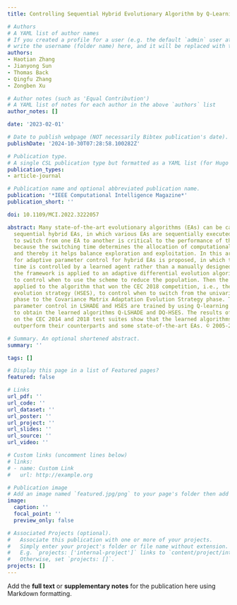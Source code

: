 ```yaml
---
title: Controlling Sequential Hybrid Evolutionary Algorithm by Q-Learning

# Authors
# A YAML list of author names
# If you created a profile for a user (e.g. the default `admin` user at `content/authors/admin/`), 
# write the username (folder name) here, and it will be replaced with their full name and linked to their profile.
authors:
- Haotian Zhang
- Jianyong Sun
- Thomas Back
- Qingfu Zhang
- Zongben Xu

# Author notes (such as 'Equal Contribution')
# A YAML list of notes for each author in the above `authors` list
author_notes: []

date: '2023-02-01'

# Date to publish webpage (NOT necessarily Bibtex publication's date).
publishDate: '2024-10-30T07:28:58.100282Z'

# Publication type.
# A single CSL publication type but formatted as a YAML list (for Hugo requirements).
publication_types:
- article-journal

# Publication name and optional abbreviated publication name.
publication: '*IEEE Computational Intelligence Magazine*'
publication_short: ''

doi: 10.1109/MCI.2022.3222057

abstract: Many state-of-the-art evolutionary algorithms (EAs) can be categorized as
  sequential hybrid EAs, in which various EAs are sequentially executed. The timing
  to switch from one EA to another is critical to the performance of the hybrid EA
  because the switching time determines the allocation of computational resources
  and thereby it helps balance exploration and exploitation. In this article, a framework
  for adaptive parameter control for hybrid EAs is proposed, in which the switching
  time is controlled by a learned agent rather than a manually designed scheme. First
  the framework is applied to an adaptive differential evolution algorithm, LSHADE,
  to control when to use the scheme to reduce the population. Then the framework is
  applied to the algorithm that won the CEC 2018 competition, i.e., the hybrid sampling
  evolution strategy (HSES), to control when to switch from the univariate sampling
  phase to the Covariance Matrix Adaptation Evolution Strategy phase. The agents for
  parameter control in LSHADE and HSES are trained by using Q-learning and deep Q-learning
  to obtain the learned algorithms Q-LSHADE and DQ-HSES. The results of experiments
  on the CEC 2014 and 2018 test suites show that the learned algorithms significantly
  outperform their counterparts and some state-of-the-art EAs. © 2005-2012 IEEE.

# Summary. An optional shortened abstract.
summary: ''

tags: []

# Display this page in a list of Featured pages?
featured: false

# Links
url_pdf: ''
url_code: ''
url_dataset: ''
url_poster: ''
url_project: ''
url_slides: ''
url_source: ''
url_video: ''

# Custom links (uncomment lines below)
# links:
# - name: Custom Link
#   url: http://example.org

# Publication image
# Add an image named `featured.jpg/png` to your page's folder then add a caption below.
image:
  caption: ''
  focal_point: ''
  preview_only: false

# Associated Projects (optional).
#   Associate this publication with one or more of your projects.
#   Simply enter your project's folder or file name without extension.
#   E.g. `projects: ['internal-project']` links to `content/project/internal-project/index.md`.
#   Otherwise, set `projects: []`.
projects: []
---
```


Add the **full text** or **supplementary notes** for the publication here using Markdown formatting.
